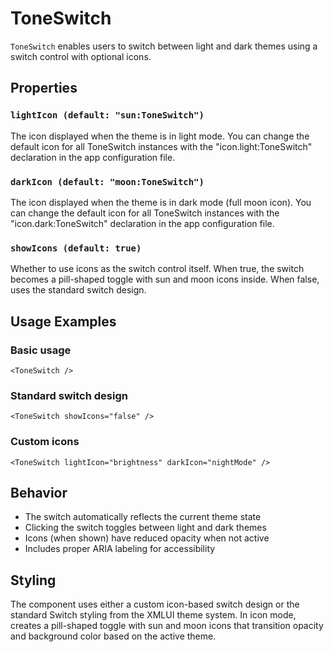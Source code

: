 # ToneSwitch

`ToneSwitch` enables users to switch between light and dark themes using a switch control with optional icons.

## Properties

### `lightIcon (default: "sun:ToneSwitch")`

The icon displayed when the theme is in light mode. You can change the default icon for all ToneSwitch instances with the "icon.light:ToneSwitch" declaration in the app configuration file.

### `darkIcon (default: "moon:ToneSwitch")`

The icon displayed when the theme is in dark mode (full moon icon). You can change the default icon for all ToneSwitch instances with the "icon.dark:ToneSwitch" declaration in the app configuration file.

### `showIcons (default: true)`

Whether to use icons as the switch control itself. When true, the switch becomes a pill-shaped toggle with sun and moon icons inside. When false, uses the standard switch design.

## Usage Examples

### Basic usage
```xmlui
<ToneSwitch />
```

### Standard switch design
```xmlui
<ToneSwitch showIcons="false" />
```

### Custom icons
```xmlui
<ToneSwitch lightIcon="brightness" darkIcon="nightMode" />
```

## Behavior

- The switch automatically reflects the current theme state
- Clicking the switch toggles between light and dark themes
- Icons (when shown) have reduced opacity when not active
- Includes proper ARIA labeling for accessibility

## Styling

The component uses either a custom icon-based switch design or the standard Switch styling from the XMLUI theme system. In icon mode, creates a pill-shaped toggle with sun and moon icons that transition opacity and background color based on the active theme.
